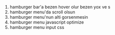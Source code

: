 <!-- PROBLEMLER -->
1. hamburger bar'a bezen hover olur bezen yox ve s
2. hamburger menu'da scroll olsun
3. hamburger menu'nun alti gorsenmesin
4. hamburger menu javascript optimize
5. hamburger menu input css

<!-- how it works component -->
<!-- Triangle formasinda et dizayni -->

<!-- sonda responsive -->